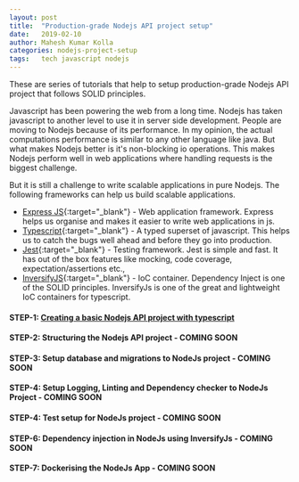 ```yaml
---
layout: post
title:  "Production-grade Nodejs API project setup"
date:   2019-02-10
author: Mahesh Kumar Kolla
categories: nodejs-project-setup
tags:	tech javascript nodejs
---
```

These are series of tutorials that help to setup production-grade Nodejs API project that follows SOLID principles. 

Javascript has been powering the web from a long time. Nodejs has taken javascript to another level to use it in server side development.
People are moving to Nodejs because of its performance. 
In my opinion, the actual computations performance is similar to any other language like java. 
But what makes Nodejs better is it's non-blocking io operations. This makes Nodejs perform well in web applications where handling requests is the biggest challenge.    

But it is still a challenge to write scalable applications in pure Nodejs. The following frameworks can help us build scalable applications.

* [Express JS][expressjs]{:target="_blank"} - Web application framework.
Express helps us organise and makes it easier to write web applications in js.
* [Typescript][typescript]{:target="_blank"} - A typed superset of javascript.
This helps us to catch the bugs well ahead and before they go into production.
* [Jest][jest]{:target="_blank"} - Testing framework.
Jest is simple and fast. It has out of the box features like mocking, code coverage, expectation/assertions etc., 
* [InversifyJS][inversifyjs]{:target="_blank"} - IoC container.
Dependency Inject is one of the SOLID principles. InversifyJs is one of the great and lightweight IoC containers for typescript.  

#### STEP-1: [Creating a basic Nodejs API project with typescript](creating-basic-nodejs-api-project-with-typescript)
#### STEP-2: Structuring the Nodejs API project - COMING SOON
#### STEP-3: Setup database and migrations to NodeJs project - COMING SOON
#### STEP-4: Setup Logging, Linting and Dependency checker to NodeJs Project - COMING SOON
#### STEP-4: Test setup for NodeJs project - COMING SOON
#### STEP-6: Dependency injection in NodeJs using InversifyJs - COMING SOON
#### STEP-7: Dockerising the NodeJs App - COMING SOON


[expressjs]: https://expressjs.com/
[typescript]: https://www.typescriptlang.org/
[jest]: https://jestjs.io/
[inversifyjs]: http://inversify.io/

